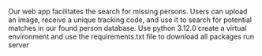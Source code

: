 Our web app facilitates the search for missing persons. Users can upload an image, receive a unique tracking code, and use it to search for potential matches in our found person database.
Use python 3.12.0
create a virtual environment and use the requirements.txt file to download all packages
run server